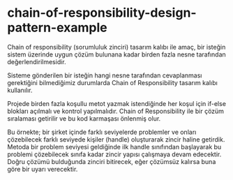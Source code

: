 # chain-of-responsibility-design-pattern-example

Chain of responsibility (sorumluluk zinciri) tasarım kalıbı ile amaç, bir isteğin sistem üzerinde uygun çözüm bulunana kadar birden fazla nesne tarafından değerlendirilmesidir.


Sisteme gönderilen bir isteğin hangi nesne tarafından cevaplanması gerektiğini bilmediğimiz durumlarda Chain of Responsibility tasarım kalıbı kullanılır.


Projede birden fazla koşullu metot yazmak istendiğinde her koşul için if-else blokları açılmalı ve kontrol yapılmalıdır. Chain of Responsibility ile bir çözüm sıralaması getirilir ve bu kod karmaşası önlenmiş olur.


Bu örnekte; bir şirket içinde farklı seviyelerde problemler ve onları çözebilecek farklı seviyede kişiler (handle) oluşturarak zincir haline getirdik.
Metoda bir problem seviyesi geldiğinde ilk handle sınıfından başlayarak bu problemi çözebilecek sınıfa kadar zincir yapısı çalışmaya devam edecektir.
Doğru çözümü bulduğunda zinciri bitirecek, eğer çözümsüz kalırsa buna göre bir uyarı verecektir.
